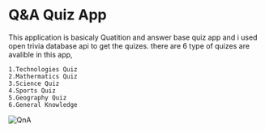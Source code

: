 # Q&A Quiz App
This application is basicaly Quatition and answer base quiz app and i used open trivia database api to get the quizes. there are 6 type of quizes are avalible in this app,

    1.Technologies Quiz
    2.Mathermatics Quiz
    3.Science Quiz
    4.Sports Quiz
    5.Geography Quiz
    6.General Knowledge
    
    

![QnA](https://user-images.githubusercontent.com/73746343/139225911-a4054244-910c-41bb-a01e-4d816a884792.png)
